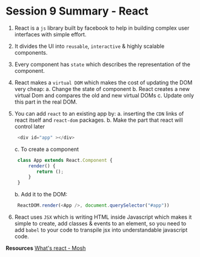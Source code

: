 # Session 9 Summary - React

1. React is a `js` library built by facebook to help in building complex user interfaces with simple effort. 
2. It divides the UI into `reusable`, `interactive` & highly scalable components. 
3. Every component has `state` which describes the representation of the component. 
4. React makes a `virtual DOM` which makes the cost of updating the DOM very cheap:
   a. Change the state of component
   b. React creates a new virtual Dom and compares the old and new virtual DOMs 
   c. Update only this part in the real DOM. 
5. You can add `react` to an existing app by:
   a. inserting the `CDN` links of react itself and `react-dom` packages. 
   b. Make the part that react will control later
     ```javascript
      <div id="app" ></div>
     ```
   c. To create a component 
     ```javascript
      class App extends React.Component {
          render() {
             return ();
          } 
      } 
     ```
   b. Add it to the DOM:
      
      ```javascript
       ReactDOM.render(<App />, document.querySelector("#app"))
      ```

6. React uses `JSX` which is writing HTML inside Javascript which makes it simple to create, add classes & events to an element, so you need to add `babel` to your code to transpile jsx into understandable javascript code. 

**Resources**
[What's react - Mosh](https://youtu.be/N3AkSS5hXMA)
